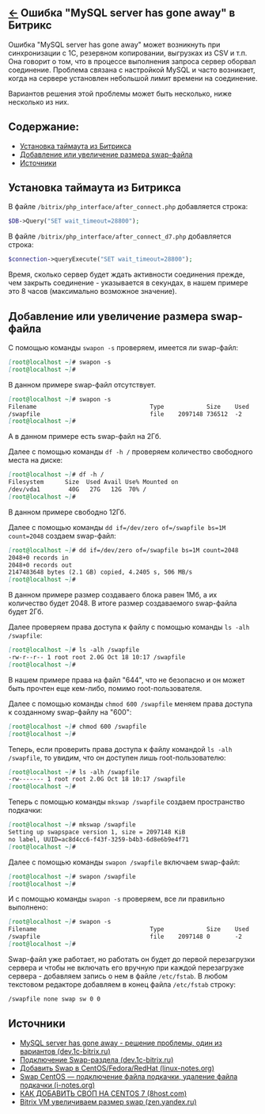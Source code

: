[&larr;](readme.md "1С-Битрикс") Ошибка "MySQL server has gone away" в Битрикс
------------------------------------------------------------------------------

Ошибка "MySQL server has gone away" может возникнуть при синхронизации с 1С, резервном копировании, выгрузках из CSV и т.п. Она говорит о том, что в процессе выполнения запроса сервер оборвал соединение. Проблема связана с настройкой MySQL и часто возникает, когда на сервере установлен небольшой лимит времени на соединение.

Вариантов решения этой проблемы может быть несколько, ниже несколько из них.

## <a name="content"></a> Содержание:

- [Установка таймаута из Битрикса](#setting-a-timeout-from-bitrix)
- [Добавление или увеличение размера swap-файла](#add-or-increase-swap-file-size)
- [Источники](#sources)

## <a name="setting-a-timeout-from-bitrix"></a> Установка таймаута из Битрикса

В файле `/bitrix/php_interface/after_connect.php` добавляется строка:

```php
$DB->Query("SET wait_timeout=28800");
```

В файле `/bitrix/php_interface/after_connect_d7.php` добавляется строка:

```php
$connection->queryExecute("SET wait_timeout=28800");
```

Время, сколько сервер будет ждать активности соединения прежде, чем закрыть соединение - указывается в секундах, в нашем примере это 8 часов (максимально возможное значение).

## <a name="add-or-increase-swap-file-size"></a> Добавление или увеличение размера swap-файла

С помощью команды `swapon -s` проверяем, имеется ли swap-файл:

```markdown
[root@localhost ~]# swapon -s
[root@localhost ~]# 
```

В данном примере swap-файл отсутствует.

```markdown
[root@localhost ~]# swapon -s
Filename                                Type            Size    Used    Priority
/swapfile                               file    2097148 736512  -2
[root@localhost ~]#
```

А в данном примере есть swap-файл на 2Гб. 

Далее с помощью команды `df -h /` проверяем количество свободного места на диске:

```markdown
[root@localhost ~]# df -h /
Filesystem      Size  Used Avail Use% Mounted on
/dev/vda1        40G   27G   12G  70% /
[root@localhost ~]#
```

В данном примере свободно 12Гб.

Далее с помощью команды `dd if=/dev/zero of=/swapfile bs=1M count=2048` создаем swap-файл:

```markdown
[root@localhost ~]# dd if=/dev/zero of=/swapfile bs=1M count=2048
2048+0 records in
2048+0 records out
2147483648 bytes (2.1 GB) copied, 4.2405 s, 506 MB/s
[root@localhost ~]#
```

В данном примере размер создаваего блока равен 1Мб, а их количество будет 2048. В итоге размер создаваемого swap-файла будет 2Гб.

Далее проверяем права доступа к файлу с помощью команды `ls -alh /swapfile`:

```markdown
[root@localhost ~]# ls -alh /swapfile
-rw-r--r-- 1 root root 2.0G Oct 18 10:17 /swapfile
[root@localhost ~]#
```

В нашем примере права на файл "644", что не безопасно и он может быть прочтен еще кем-либо, помимо root-пользователя.

Далее с помощью команды `chmod 600 /swapfile` меняем права доступа к созданному swap-файлу на "600":

```markdown
[root@localhost ~]# chmod 600 /swapfile
[root@localhost ~]#
```

Теперь, если проверить права доступа к файлу командой `ls -alh /swapfile`, то увидим, что он доступен лишь root-пользователю:

```markdown
[root@localhost ~]# ls -alh /swapfile
-rw------- 1 root root 2.0G Oct 18 10:17 /swapfile
[root@localhost ~]#
```

Теперь с помощью команды `mkswap /swapfile` создаем пространство подкачки:

```markdown
[root@localhost ~]# mkswap /swapfile
Setting up swapspace version 1, size = 2097148 KiB
no label, UUID=ac8d4cc6-f43f-3259-b4b3-6d8e6b9e4f71
[root@localhost ~]#
```

Далее с помощью команды `swapon /swapfile` включаем swap-файл:

```markdown
[root@localhost ~]# swapon /swapfile
[root@localhost ~]#
```

И с помощью команды `swapon -s` проверяем, все ли правильно выполнено:

```markdown
[root@localhost ~]# swapon -s
Filename                                Type            Size    Used    Priority
/swapfile                               file    2097148 0       -2
[root@localhost ~]#
```

Swap-файл уже работает, но работать он будет до первой перезагрузки сервера и чтобы не включать его вручную при каждой перезагрузке сервера - добавляем запись о нем в файле `/etc/fstab`. В любом текстовом редакторе добавляем в конец файла `/etc/fstab` строку:

```markdown
/swapfile none swap sw 0 0
```

## <a name="sources"></a> Источники

- [MySQL server has gone away - решение проблемы, один из вариантов (dev.1c-bitrix.ru)](https://dev.1c-bitrix.ru/community/webdev/user/94272/blog/11593/)
- [Подключение Swap-раздела (dev.1c-bitrix.ru)](https://dev.1c-bitrix.ru/learning/course/index.php?COURSE_ID=37&LESSON_ID=8889)
- [Добавить Swap в CentOS/Fedora/RedHat (linux-notes.org)](https://linux-notes.org/dobavit-swap-v-centos-fedora-redhat/)
- [Swap CentOS — подключение файла подкачки, удаление файла подкачки (i-notes.org)](https://i-notes.org/swap-centos-podklyuchenie-fajla-podkachki-udalenie-fajla-podkachki/)
- [КАК ДОБАВИТЬ СВОП НА CENTOS 7 (8host.com)](https://www.8host.com/blog/kak-dobavit-swap-na-centos-7/)
- [Bitrix VM увеличиваем размер swap (zen.yandex.ru)](https://zen.yandex.ru/media/id/5c236da11fdf2500aa89d901/bitrix-vm-uvelichivaem-razmer-swap-5c3f295140e8e300aa0a76bf)
